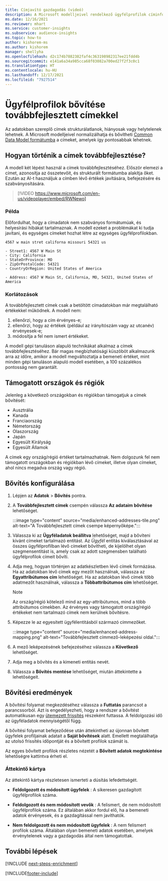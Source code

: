 ```yaml
---
title: Címjavító gazdagodás (videó)
description: A Microsoft modelljeivel rendelkező ügyfélprofilok címinformációinak bővítése és normalizálása.
ms.date: 12/16/2021
ms.reviewer: mhart
ms.service: customer-insights
ms.subservice: audience-insights
ms.topic: how-to
author: kishorem-ms
ms.author: kishorem
manager: shellyha
ms.openlocfilehash: d2c174b7882382faf4c363198982317ee21fdd4b
ms.sourcegitcommit: e141a6a34a985cca68f03082a700ed27f2f3c0c1
ms.translationtype: HT
ms.contentlocale: hu-HU
ms.lasthandoff: 12/17/2021
ms.locfileid: "7927514"
---
```

# <a name="enrichment-of-customer-profiles-with-enhanced-addresses"></a>Ügyfélprofilok bővítése továbbfejlesztett címekkel

Az adatokban szereplő címek strukturálatlanok, hiányosak vagy helytelenek lehetnek. A Microsoft modelljeivel normalizálhatja és bővítheti [Common Data Model formátumba](/common-data-model/schema/core/applicationcommon/address) a címeket, amelyek így pontosabbak lehetnek.

## <a name="how-we-enhance-addresses"></a>Hogyan történik a címek továbbfejlesztése?

A modell két lépést használ a címek továbbfejlesztéséhez. Először elemezi a címet, azonosítja az összetevőit, és strukturált formátumba alakítja őket. Ezután az AI-t használjuk a címben lévő értékek javítására, befejezésére és szabványosítására.

> [!VIDEO https://www.microsoft.com/en-us/videoplayer/embed/RWNewo]

### <a name="example"></a>Példa

Előfordulhat, hogy a címadatok nem szabványos formátumúak, és helyesírási hibákat tartalmaznak. A modell ezeket a problémákat ki tudja javítani, és egységes címeket hozhat létre az egységes ügyfélprofilokban.

```Input
4567 w main stret californa missouri 54321 us
```

```Output
- Street1: 4567 W Main St
- City: California
- StateOrProvince: MO
- ZipOrPostalCode: 54321
- CountryOrRegion: United States of America

- Address: 4567 W Main St, California, MO, 54321, United States of America
```

### <a name="limitations"></a>Korlátozások

A továbbfejlesztett címek csak a betöltött címadatokban már megtalálható értékekkel működnek. A modell nem: 

1. ellenőrzi, hogy a cím érvényes-e;
2. ellenőrzi, hogy az értékek (például az irányítószám vagy az utcanév) érvényesek-e;
3. módosítja a fel nem ismert értékeket.

A modell gépi tanuláson alapuló technikákat alkalmaz a címek továbbfejlesztéséhez. Bár magas megbízhatósági küszöböt alkalmazunk arra az időre, amikor a modell megváltoztatja a bemeneti értéket, mint minden gépi tanuláson alapuló modell esetében, a 100 százalékos pontosság nem garantált.

## <a name="supported-countries-or-regions"></a>Támogatott országok és régiók

Jelenleg a következő országokban és régiókban támogatjuk a címek bővítését: 

- Ausztrália
- Kanada
- Franciaország
- Németország
- Olaszország
- Japán
- Egyesült Királyság
- Egyesült Államok

A címek egy ország/régió értéket tartalmazhatnak. Nem dolgozunk fel nem támogatott országokban és régiókban lévő címeket, illetve olyan címeket, ahol nincs megadva ország vagy régió.

## <a name="configure-the-enrichment"></a>Bővítés konfigurálása

1. Lépjen az **Adatok** > **Bővítés** pontra.

1. A **Továbbfejlesztett címek** csempén válassza **Az adataim bővítése** lehetőséget.

   :::image type="content" source="media/enhanced-addresses-tile.png" alt-text="A Továbbfejlesztett címek csempe képernyőképe.":::

1. Válassza ki az **Ügyféladatok beállítva** lehetőséget, majd a bővíteni kívánt címeket tartalmazó entitást. Az *Ügyfél* entitás kiválasztásával az összes ügyfélprofilban lévő címeket bővítheti, de kijelölhet olyan szegmensentitást is, amely csak az adott szegmensben található ügyfélprofilok címeit bővíti.

1. Adja meg, hogyan történjen az adatkészletben lévő címek formázása. Ha az adatokban lévő címek egy mezőt használnak, válassza az **Egyattribútumos cím** lehetőséget. Ha az adatokban lévő címek több adatmezőt használnak, válassza a **Többattribútumos cím** lehetőséget.

   > [!NOTE]
   > Az ország/régió kötelező mind az egy-attribútumos, mind a több attribútumos címekben. Az érvényes vagy támogatott ország/régió értékeket nem tartalmazó címek nem kerülnek bővítésre.

1.  Képezze le az egyesített ügyfélentitásból származó címmezőket.

    :::image type="content" source="media/enhanced-address-mapping.png" alt-text="Továbbfejlesztett címmező-leképezési oldal.":::

1. A mező leképezésének befejezéséhez válassza a **Következő** lehetőséget.

1. Adja meg a bővítés és a kimeneti entitás nevét.

1. Válassza a **Bővítés mentése** lehetőséget, miután áttekintette a lehetőségeit.

## <a name="enrichment-results"></a>Bővítési eredmények

A bővítési folyamat megkezdéséhez válassza a **Futtatás** parancsot a parancssorból. Azt is engedélyezheti, hogy a rendszer a bővítést automatikusan egy [ütemezett frissítés](system.md#schedule-tab) részeként futtassa. A feldolgozási idő az ügyféladatok mennyiségétől függ.

A bővítési folyamat befejeződése után áttekintheti az újonnan bővített ügyfelek profiljainak adatait a **Saját bővítések** alatt. Emellett megtalálhatja az utolsó frissítés időpontját és a bővített profilok számát is.

Az egyes bővített profilok részletes nézetét a **Bővített adatok megtekintése** lehetőségre kattintva érheti el.

### <a name="overview-card"></a>Áttekintő kártya

Az áttekintő kártya részletesen ismerteti a dúsítás lefedettségét. 

* **Feldolgozott és módosított ügyfelek** : A sikeresen gazdagított ügyfélprofilok száma.

* **Feldolgozott és nem módosított vevők** : A felismert, de nem módosított ügyfélprofilok száma. Ez általában akkor fordul elő, ha a bemeneti adatok érvényesek, és a gazdagítással nem javíthatók.

* **Nem feldolgozott és nem módosított ügyfelek** : A nem felismert profilok száma. Általában olyan bemeneti adatok esetében, amelyek érvénytelenek vagy a gazdagodás által nem támogatottak.

## <a name="next-steps"></a>További lépések

[!INCLUDE [next-steps-enrichment](../includes/next-steps-enrichment.md)]

[!INCLUDE[footer-include](../includes/footer-banner.md)]
